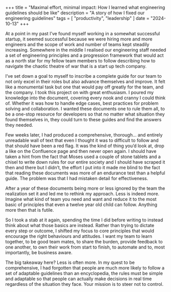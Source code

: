 +++
title = "Maximal effort, minimal impact: How I learned what engineering guidelines should be like"
description = "A story of how I fixed our engineering guidelines"
tags = [
  "productivity",
  "leadership"
]
date = "2024-10-13"
+++

At a point in my past I’ve found myself working in a somewhat successful
startup, it seemed successful because we were hiring more and more engineers and
the scope of work and number of teams kept steadily increasing. Somewhere in the
middle I realised our engineering staff needed a set of engineering principles
and a progression framework that would act as a north star for my fellow team
members to follow describing how to navigate the chaotic theatre of war that is
a start up tech company.

I’ve set down a goal to myself to inscribe a complete guide for our team to not
only excel in their roles but also advance themselves and improve. It felt like
a monumental task but one that would pay off greatly for the team, and the
company. I took this project on with great enthusiasm. I poured my knowledge
into the document, covering every nook and cranny I could think of. Whether it
was how to handle edge cases, best practices for problem solving and
collaboration. I wanted these documents one to rule them all, to be a one-stop
resource for developers so that no matter what situation they found themselves
in, they could turn to these guides and find the answers they needed.

Few weeks later, I had produced a comprehensive, thorough… and entirely
unreadable wall of text that even I thought it was to difficult to follow and
that should have been a red flag. It was the kind of thing you’d look at, drop a
like on the Confluence page and then never open again. I should have taken a
hint from the fact that Moses used a couple of stone tablets and a chisel to
write down rules for our entire society and I should have scraped it then and
there but I didn’t, the effort I put into it made me blind to the fact that
reading these documents was more of an endurance test than a helpful guide. The
problem was that I had mistaken detail for effectiveness.

After a year of these documents being more or less ignored by the team the
realization set it and led me to rethink my approach. Less is indeed more.
Imagine what kind of team you need and want and reduce it to the most basic of
principles that even a twelve year old child can follow. Anything more then that
is futile.

So I took a stab at it again, spending the time I did before writing to instead
think about what those basics are instead. Rather than trying to dictate every
step or outcome, I shifted my focus to core principles that would encourage the
right behaviours and attitudes. I want my team to learn together, to be good
team mates, to share the burden, provide feedback to one another, to own their
work from start to finish, to automate and to, most importantly, be business
aware.

The big takeaway here? Less is often more. In my quest to be comprehensive, I
had forgotten that people are much more likely to follow a set of adaptable
guidelines than an encyclopedia, the rules must be simple and adaptable so that
people can actually make decisions in real time regardless of the situation they
face. Your mission is to steer not to control.
